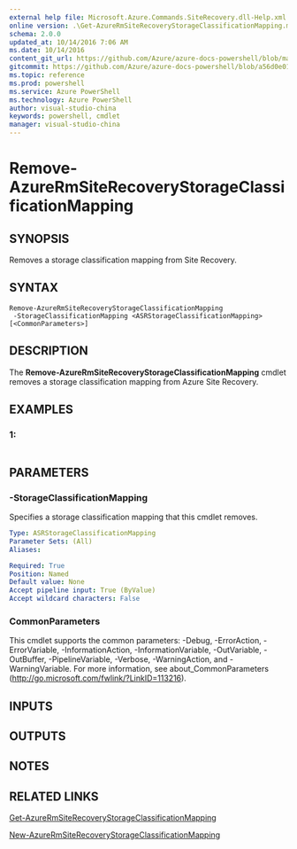 ```yaml
---
external help file: Microsoft.Azure.Commands.SiteRecovery.dll-Help.xml
online version: .\Get-AzureRmSiteRecoveryStorageClassificationMapping.md
schema: 2.0.0
updated_at: 10/14/2016 7:06 AM
ms.date: 10/14/2016
content_git_url: https://github.com/Azure/azure-docs-powershell/blob/master/azureps-cmdlets-docs/ResourceManager/AzureRM.SiteRecovery/v2.0/CmdletMDs/Remove-AzureRmSiteRecoveryStorageClassificationMapping.md
gitcommit: https://github.com/Azure/azure-docs-powershell/blob/a56d0e01e65c2c33aa2af13dd29addc94ead6e88/azureps-cmdlets-docs/ResourceManager/AzureRM.SiteRecovery/v2.0/CmdletMDs/Remove-AzureRmSiteRecoveryStorageClassificationMapping.md
ms.topic: reference
ms.prod: powershell
ms.service: Azure PowerShell
ms.technology: Azure PowerShell
author: visual-studio-china
keywords: powershell, cmdlet
manager: visual-studio-china
---
```


# Remove-AzureRmSiteRecoveryStorageClassificationMapping

## SYNOPSIS
Removes a storage classification mapping from Site Recovery.

## SYNTAX

```
Remove-AzureRmSiteRecoveryStorageClassificationMapping
 -StorageClassificationMapping <ASRStorageClassificationMapping> [<CommonParameters>]
```

## DESCRIPTION
The **Remove-AzureRmSiteRecoveryStorageClassificationMapping** cmdlet removes a storage classification mapping from Azure Site Recovery.

## EXAMPLES

### 1:
```

```

## PARAMETERS

### -StorageClassificationMapping
Specifies a storage classification mapping that this cmdlet removes.

```yaml
Type: ASRStorageClassificationMapping
Parameter Sets: (All)
Aliases: 

Required: True
Position: Named
Default value: None
Accept pipeline input: True (ByValue)
Accept wildcard characters: False
```

### CommonParameters
This cmdlet supports the common parameters: -Debug, -ErrorAction, -ErrorVariable, -InformationAction, -InformationVariable, -OutVariable, -OutBuffer, -PipelineVariable, -Verbose, -WarningAction, and -WarningVariable. For more information, see about_CommonParameters (http://go.microsoft.com/fwlink/?LinkID=113216).

## INPUTS

## OUTPUTS

## NOTES

## RELATED LINKS

[Get-AzureRmSiteRecoveryStorageClassificationMapping](.\Get-AzureRmSiteRecoveryStorageClassificationMapping.md)

[New-AzureRmSiteRecoveryStorageClassificationMapping](.\New-AzureRmSiteRecoveryStorageClassificationMapping.md)

